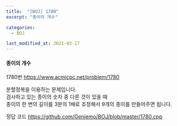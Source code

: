 ```yaml
---
title:  "[BOJ] 1780"
excerpt: "종이의 개수"

categories:
  - BOJ

last_modified_at: 2021-03-17
---
```


#### 종이의 개수

1780번 <https://www.acmicpc.net/problem/1780>

분할정복을 이용하는 문제입니다.<br>
검사하고 있는 종이의 숫자 중 다른 것이 있을 때<br>
종이의 한 변의 길이를 3분의 1배로 조정해서 9개의 종이를 만들어주면 됩니다.

정답 코드 <https://github.com/Geniemo/BOJ/blob/master/1780.cpp>